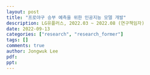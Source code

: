```yaml
---
layout: post
title: "프로야구 승부 예측을 위한 인공지능 모델 개발"
description: LG유플러스, 2022.03 ~ 2022.08 (연구책임자)
date: 2022-09-13
categories: ["research", "research_former"]
tags: []
comments: true
author: Jongwuk Lee
pdf:
ppt:
---
```

